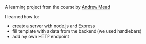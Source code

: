 A learning project from the course by [Andrew Mead](https://www.udemy.com/user/andrewmead/)

I learned how to:
- create a server with node.js and Express
- fill template with a data from the backend (we used handlebars)
- add my own HTTP endpoint